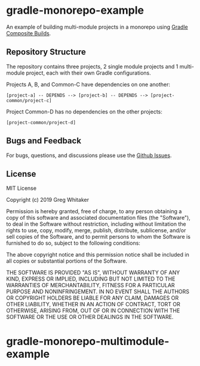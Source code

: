 # gradle-monorepo-example

An example of building multi-module projects in a monorepo using [Gradle Composite Builds](https://docs.gradle.org/current/userguide/composite_builds.html).

## Repository Structure
The repository contains three projects, 2 single module projects and 1 multi-module project, each with their own Gradle configurations.

Projects A, B, and Common-C have dependencies on one another:

    [project-a] -- DEPENDS --> [project-b] -- DEPENDS --> [project-common/project-c]
    
Project Common-D has no dependencies on the other projects:
    
    [project-common/project-d]
    
## Bugs and Feedback
For bugs, questions, and discussions please use the [Github Issues](https://github.com/gregwhitaker/gradle-monorepo-multimodule-example/issues).
        
## License
MIT License

Copyright (c) 2019 Greg Whitaker

Permission is hereby granted, free of charge, to any person obtaining a copy
of this software and associated documentation files (the "Software"), to deal
in the Software without restriction, including without limitation the rights
to use, copy, modify, merge, publish, distribute, sublicense, and/or sell
copies of the Software, and to permit persons to whom the Software is
furnished to do so, subject to the following conditions:

The above copyright notice and this permission notice shall be included in all
copies or substantial portions of the Software.

THE SOFTWARE IS PROVIDED "AS IS", WITHOUT WARRANTY OF ANY KIND, EXPRESS OR
IMPLIED, INCLUDING BUT NOT LIMITED TO THE WARRANTIES OF MERCHANTABILITY,
FITNESS FOR A PARTICULAR PURPOSE AND NONINFRINGEMENT. IN NO EVENT SHALL THE
AUTHORS OR COPYRIGHT HOLDERS BE LIABLE FOR ANY CLAIM, DAMAGES OR OTHER
LIABILITY, WHETHER IN AN ACTION OF CONTRACT, TORT OR OTHERWISE, ARISING FROM,
OUT OF OR IN CONNECTION WITH THE SOFTWARE OR THE USE OR OTHER DEALINGS IN THE
SOFTWARE.
# gradle-monorepo-multimodule-example
